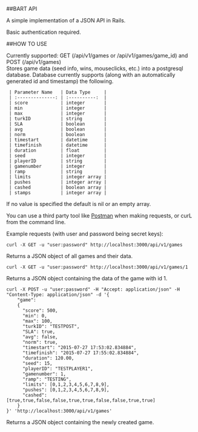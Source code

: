 ##BART API

A simple implementation of a JSON API in Rails. 

Basic authentication required. 

##HOW TO USE 

Currently supported: GET (/api/v1/games or /api/v1/games/game_id) and POST (/api/v1/games)   
Stores game data (seed info, wins, mouseclicks, etc.) into a postgresql database. 
Database currently supports (along with an automatically generated id and timestamp) the following.
```
 | Parameter Name   | Data Type     |
 | :--------------: | :----------:  |
 | score            | integer       |
 | min              | integer       |
 | max              | integer       | 
 | turkID           | string        |
 | SLA              | boolean       |
 | avg              | boolean       |
 | norm             | boolean       |
 | timestart        | datetime      | 
 | timefinish       | datetime      |
 | duration         | float         |
 | seed             | integer       |
 | playerID         | string        |
 | gamenumber       | integer       |
 | ramp             | string        |
 | limits           | integer array |
 | pushes           | integer array |
 | cashed           | boolean array |
 | stamps           | integer array |
```
If no value is specified the default is nil or an empty array. 

You can use a third party tool like [Postman](https://www.getpostman.com/) when making requests, or curL from the command line.

Example requests (with user and password being secret keys): 
```
curl -X GET -u "user:password" http://localhost:3000/api/v1/games 
```
Returns a JSON object of all games and their data. 

```
curl -X GET -u "user:password" http://localhost:3000/api/v1/games/1
```
Returns a JSON object containing the data of the game with id 1. 

```
curl -X POST -u "user:password" -H "Accept: application/json" -H "Content-Type: application/json" -d '{
    "game":
    { 
      "score": 500, 
      "min": 0, 
      "max": 100, 
      "turkID": "TESTPOST", 
      "SLA": true, 
      "avg": false, 
      "norm": true, 
      "timestart": "2015-07-27 17:53:02.834884", 
      "timefinish": "2015-07-27 17:55:02.834884", 
      "duration": 120.00, 
      "seed": 15, 
      "playerID": "TESTPLAYER1", 
      "gamenumber": 1, 
      "ramp": "TESTING", 
      "limits": [0,1,2,3,4,5,6,7,8,9], 
      "pushes": [0,1,2,3,4,5,6,7,8,9], 
      "cashed": [true,true,false,false,true,true,false,false,true,true]
    }
}' 'http://localhost:3000/api/v1/games'
```
Returns a JSON object containing the newly created game. 


